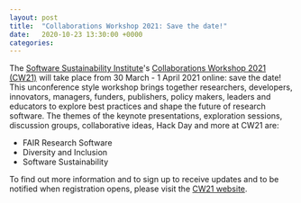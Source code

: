 ```yaml
---
layout: post
title:  "Collaborations Workshop 2021: Save the date!"
date:   2020-10-23 13:30:00 +0000
categories: 
---
```


The [Software Sustainability Institute](https://www.software.ac.uk/)'s [Collaborations Workshop 2021 (CW21)](http://bit.ly/ssi-cw21) will take place from 30 March - 1 April 2021 online: save the date! This unconference style workshop brings together researchers, developers, innovators, managers, funders, publishers, policy makers, leaders and educators to explore best practices and shape the future of research software. The themes of the keynote presentations, exploration sessions, discussion groups, collaborative ideas, Hack Day and more at CW21 are: 
- FAIR Research Software
- Diversity and Inclusion
- Software Sustainability

To find out more information and to sign up to receive updates and to be notified when registration opens, please visit the [CW21 website](http://bit.ly/ssi-cw21).
